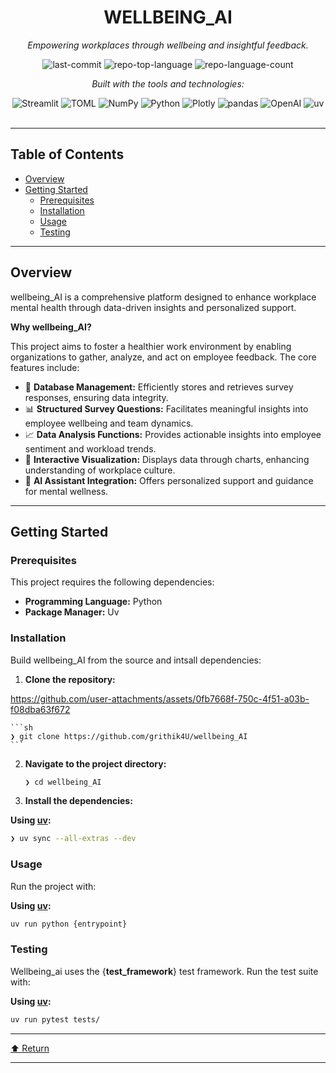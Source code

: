 <div id="top">

<!-- HEADER STYLE: CLASSIC -->
<div align="center">


# WELLBEING_AI

<em>Empowering workplaces through wellbeing and insightful feedback.</em>

<!-- BADGES -->
<img src="https://img.shields.io/github/last-commit/grithik4U/wellbeing_AI?style=flat&logo=git&logoColor=white&color=0080ff" alt="last-commit">
<img src="https://img.shields.io/github/languages/top/grithik4U/wellbeing_AI?style=flat&color=0080ff" alt="repo-top-language">
<img src="https://img.shields.io/github/languages/count/grithik4U/wellbeing_AI?style=flat&color=0080ff" alt="repo-language-count">

<em>Built with the tools and technologies:</em>

<img src="https://img.shields.io/badge/Streamlit-FF4B4B.svg?style=flat&logo=Streamlit&logoColor=white" alt="Streamlit">
<img src="https://img.shields.io/badge/TOML-9C4121.svg?style=flat&logo=TOML&logoColor=white" alt="TOML">
<img src="https://img.shields.io/badge/NumPy-013243.svg?style=flat&logo=NumPy&logoColor=white" alt="NumPy">
<img src="https://img.shields.io/badge/Python-3776AB.svg?style=flat&logo=Python&logoColor=white" alt="Python">
<img src="https://img.shields.io/badge/Plotly-3F4F75.svg?style=flat&logo=Plotly&logoColor=white" alt="Plotly">
<img src="https://img.shields.io/badge/pandas-150458.svg?style=flat&logo=pandas&logoColor=white" alt="pandas">
<img src="https://img.shields.io/badge/OpenAI-412991.svg?style=flat&logo=OpenAI&logoColor=white" alt="OpenAI">
<img src="https://img.shields.io/badge/uv-DE5FE9.svg?style=flat&logo=uv&logoColor=white" alt="uv">

</div>
<br>

---

## Table of Contents

- [Overview](#overview)
- [Getting Started](#getting-started)
    - [Prerequisites](#prerequisites)
    - [Installation](#installation)
    - [Usage](#usage)
    - [Testing](#testing)

---

## Overview

wellbeing_AI is a comprehensive platform designed to enhance workplace mental health through data-driven insights and personalized support. 

**Why wellbeing_AI?**

This project aims to foster a healthier work environment by enabling organizations to gather, analyze, and act on employee feedback. The core features include:

- 🌟 **Database Management:** Efficiently stores and retrieves survey responses, ensuring data integrity.
- 📊 **Structured Survey Questions:** Facilitates meaningful insights into employee wellbeing and team dynamics.
- 📈 **Data Analysis Functions:** Provides actionable insights into employee sentiment and workload trends.
- 🎨 **Interactive Visualization:** Displays data through charts, enhancing understanding of workplace culture.
- 🤖 **AI Assistant Integration:** Offers personalized support and guidance for mental wellness.

---

## Getting Started

### Prerequisites

This project requires the following dependencies:

- **Programming Language:** Python
- **Package Manager:** Uv

### Installation

Build wellbeing_AI from the source and intsall dependencies:

1. **Clone the repository:**

https://github.com/user-attachments/assets/0fb7668f-750c-4f51-a03b-f08dba63f672



    ```sh
    ❯ git clone https://github.com/grithik4U/wellbeing_AI
    ```

2. **Navigate to the project directory:**

    ```sh
    ❯ cd wellbeing_AI
    ```

3. **Install the dependencies:**

**Using [uv](https://docs.astral.sh/uv/):**

```sh
❯ uv sync --all-extras --dev
```

### Usage

Run the project with:

**Using [uv](https://docs.astral.sh/uv/):**

```sh
uv run python {entrypoint}
```

### Testing

Wellbeing_ai uses the {__test_framework__} test framework. Run the test suite with:

**Using [uv](https://docs.astral.sh/uv/):**

```sh
uv run pytest tests/
```

---

<div align="left"><a href="#top">⬆ Return</a></div>

---
